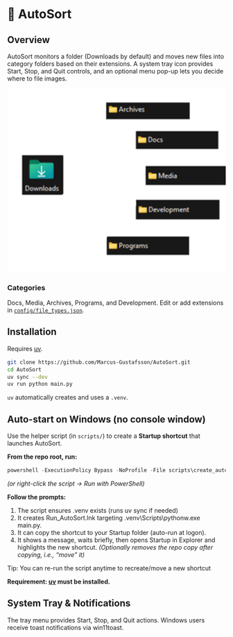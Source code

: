 # 📂 AutoSort

## Overview
AutoSort monitors a folder (Downloads by default) and moves new files into category folders based on their extensions. A system tray icon provides Start, Stop, and Quit controls, and an optional menu pop-up lets you decide where to file images.

![File Sorting Flow](images/Flow_chart_AutoSorter.gif)

### Categories
Docs, Media, Archives, Programs, and Development. Edit or add extensions in [`config/file_types.json`](config/file_types.json).

## Installation
Requires [uv](https://docs.astral.sh/uv/install).
```sh
git clone https://github.com/Marcus-Gustafsson/AutoSort.git
cd AutoSort
uv sync --dev
uv run python main.py
```
`uv` automatically creates and uses a `.venv`.

## Auto-start on Windows (no console window)

Use the helper script (in `scripts/`) to create a **Startup shortcut** that launches AutoSort.

**From the repo root, run:**
```powershell
powershell -ExecutionPolicy Bypass -NoProfile -File scripts\create_autosort_shortcut.ps1
```
*(or right-click the script → Run with PowerShell)*

**Follow the prompts:**
1. The script ensures .venv exists (runs uv sync if needed)
2. It creates Run_AutoSort.lnk targeting .venv\Scripts\pythonw.exe main.py.
3. It can copy the shortcut to your Startup folder (auto-run at logon).
4. It shows a message, waits briefly, then opens Startup in Explorer and highlights the new shortcut.
_(Optionally removes the repo copy after copying, i.e., “move” it)_

Tip: You can re-run the script anytime to recreate/move a new shortcut

**Requirement: [uv](https://docs.astral.sh/uv/install) must be installed.**

## System Tray & Notifications
The tray menu provides Start, Stop, and Quit actions. Windows users receive toast notifications via win11toast.
